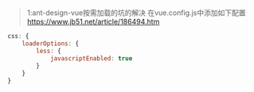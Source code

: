 ## 

> 1:ant-design-vue按需加载的坑的解决 
在vue.config.js中添加如下配置 
https://www.jb51.net/article/186494.htm

```js
css: {
    loaderOptions: {
        less: {
            javascriptEnabled: true
        }
    }
}
```
